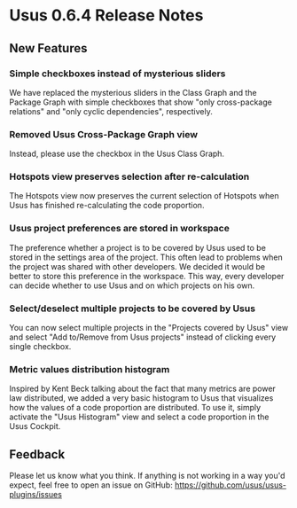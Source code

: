 # Usus 0.6.4 Release Notes

## New Features

### Simple checkboxes instead of mysterious sliders

We have replaced the mysterious sliders in the Class Graph and the Package Graph with simple checkboxes that show "only cross-package relations" and "only cyclic dependencies", respectively.

### Removed Usus Cross-Package Graph view

Instead, please use the checkbox in the Usus Class Graph.

### Hotspots view preserves selection after re-calculation

The Hotspots view now preserves the current selection of Hotspots when Usus has finished re-calculating the code proportion.

### Usus project preferences are stored in workspace

The preference whether a project is to be covered by Usus used to be stored in the settings area of the project. This often lead to problems when the project was shared with other developers. We decided it would be better to store this preference in the workspace. This way, every developer can decide whether to use Usus and on which projects on his own.

### Select/deselect multiple projects to be covered by Usus

You can now select multiple projects in the "Projects covered by Usus" view and select "Add to/Remove from Usus projects" instead of clicking every single checkbox.

### Metric values distribution histogram

Inspired by Kent Beck talking about the fact that many metrics are power law distributed, we added a very basic histogram to Usus that visualizes how the values of a code proportion are distributed. To use it, simply activate the "Usus Histogram" view and select a code proportion in the Usus Cockpit.

## Feedback

Please let us know what you think. If anything is not working in a way you'd expect, feel free to open an issue on GitHub: https://github.com/usus/usus-plugins/issues
